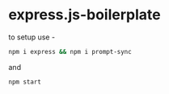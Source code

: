 # express.js-boilerplate
to setup use - 
```bash
npm i express && npm i prompt-sync
```
and
```bash
npm start
```
